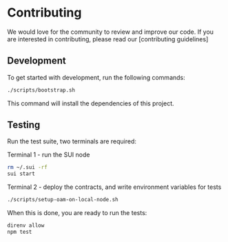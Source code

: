 # Contributing

We would love for the community to review and improve our code. If you are interested in contributing, please read our [contributing guidelines]

## Development

To get started with development, run the following commands:
```sh
./scripts/bootstrap.sh
```
This command will install the dependencies of this project.

## Testing
Run the test suite, two terminals are required:

Terminal 1 - run the SUI node
```sh
rm ~/.sui -rf
sui start
```

Terminal 2 - deploy the contracts, and write environment variables for tests
```sh
./scripts/setup-oam-on-local-node.sh
```

When this is done, you are ready to run the tests:
```sh
direnv allow
npm test
```